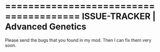 =======================================
ISSUE-TRACKER | Advanced Genetics
=======================================

Please send the bugs that you found in my mod.
Then I can fix them very soon.
